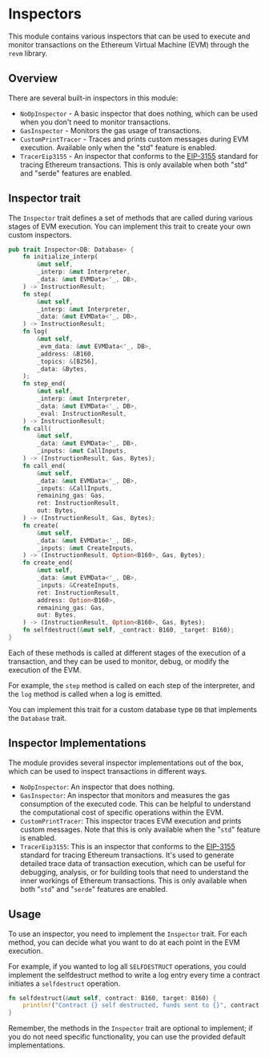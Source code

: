 # Inspectors

This module contains various inspectors that can be used to execute and monitor transactions on the Ethereum Virtual Machine (EVM) through the `revm` library.

## Overview

There are several built-in inspectors in this module:

- `NoOpInspector` - A basic inspector that does nothing, which can be used when you don't need to monitor transactions.
- `GasInspector` - Monitors the gas usage of transactions.
- `CustomPrintTracer` - Traces and prints custom messages during EVM execution. Available only when the "std" feature is enabled.
- `TracerEip3155` - An inspector that conforms to the [EIP-3155](https://eips.ethereum.org/EIPS/eip-3155) standard for tracing Ethereum transactions. This is only available when both "std" and "serde" features are enabled.

## Inspector trait

The `Inspector` trait defines a set of methods that are called during various stages of EVM execution. You can implement this trait to create your own custom inspectors.

```rust
pub trait Inspector<DB: Database> {
    fn initialize_interp(
        &mut self,
        _interp: &mut Interpreter,
        _data: &mut EVMData<'_, DB>,
    ) -> InstructionResult;
    fn step(
        &mut self,
        _interp: &mut Interpreter,
        _data: &mut EVMData<'_, DB>,
    ) -> InstructionResult;
    fn log(
        &mut self,
        _evm_data: &mut EVMData<'_, DB>,
        _address: &B160,
        _topics: &[B256],
        _data: &Bytes,
    );
    fn step_end(
        &mut self,
        _interp: &mut Interpreter,
        _data: &mut EVMData<'_, DB>,
        _eval: InstructionResult,
    ) -> InstructionResult;
    fn call(
        &mut self,
        _data: &mut EVMData<'_, DB>,
        _inputs: &mut CallInputs,
    ) -> (InstructionResult, Gas, Bytes);
    fn call_end(
        &mut self,
        _data: &mut EVMData<'_, DB>,
        _inputs: &CallInputs,
        remaining_gas: Gas,
        ret: InstructionResult,
        out: Bytes,
    ) -> (InstructionResult, Gas, Bytes);
    fn create(
        &mut self,
        _data: &mut EVMData<'_, DB>,
        _inputs: &mut CreateInputs,
    ) -> (InstructionResult, Option<B160>, Gas, Bytes);
    fn create_end(
        &mut self,
        _data: &mut EVMData<'_, DB>,
        _inputs: &CreateInputs,
        ret: InstructionResult,
        address: Option<B160>,
        remaining_gas: Gas,
        out: Bytes,
    ) -> (InstructionResult, Option<B160>, Gas, Bytes);
    fn selfdestruct(&mut self, _contract: B160, _target: B160);
}
```

Each of these methods is called at different stages of the execution of a transaction, and they can be used to monitor, debug, or modify the execution of the EVM.

For example, the `step` method is called on each step of the interpreter, and the `log` method is called when a log is emitted.

You can implement this trait for a custom database type `DB` that implements the `Database` trait.

## Inspector Implementations

The module provides several inspector implementations out of the box, which can be used to inspect transactions in different ways.

- `NoOpInspector`: An inspector that does nothing.
- `GasInspector`: An inspector that monitors and measures the gas consumption of the executed code. This can be helpful to understand the computational cost of specific operations within the EVM.
- `CustomPrintTracer`: This inspector traces EVM execution and prints custom messages. Note that this is only available when the "`std`" feature is enabled.
- `TracerEip3155`: This is an inspector that conforms to the [EIP-3155]() standard for tracing Ethereum transactions. It's used to generate detailed trace data of transaction execution, which can be useful for debugging, analysis, or for building tools that need to understand the inner workings of Ethereum transactions. This is only available when both "`std`" and "`serde`" features are enabled.

## Usage

To use an inspector, you need to implement the `Inspector` trait. For each method, you can decide what you want to do at each point in the EVM execution.

For example, if you wanted to log all `SELFDESTRUCT` operations, you could implement the selfdestruct method to write a log entry every time a contract initiates a `selfdestruct` operation.

```rust
fn selfdestruct(&mut self, contract: B160, target: B160) {
    println!("Contract {} self destructed, funds sent to {}", contract, target);
}
```

Remember, the methods in the `Inspector` trait are optional to implement; if you do not need specific functionality, you can use the provided default implementations.
